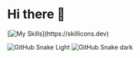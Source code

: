 # Hi there 👋

<!--
**SrPhilippe/SrPhilippe** is a ✨ _special_ ✨ repository because its `README.md` (this file) appears on your GitHub profile.

Here are some ideas to get you started:

- 🔭 I’m currently working on ...
- 🌱 I’m currently learning ...
- 👯 I’m looking to collaborate on ...
- 🤔 I’m looking for help with ...
- 💬 Ask me about ...
- 📫 How to reach me: ...
- 😄 Pronouns: ...
- ⚡ Fun fact: ...
-->

[![My Skills](https://skillicons.dev/icons?i=html,css,js,ps,)](https://skillicons.dev)

![GitHub Snake Light](github-snake.svg#gh-light-mode-only)
![GitHub Snake dark](github-snake-dark.svg#gh-dark-mode-only)